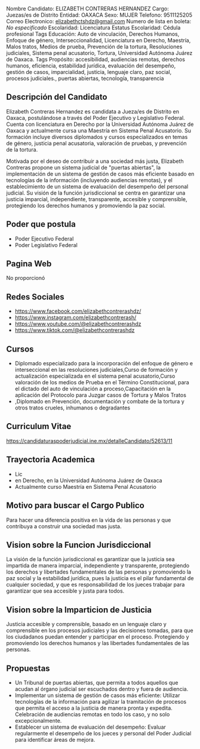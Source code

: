 Nombre Candidato: ELIZABETH CONTRERAS HERNANDEZ
Cargo: Juezas/es de Distrito
Entidad: OAXACA
Sexo: MUJER
Telefono: 9511125205
Correo Electronico: elizabethctshdz@gmail.com
Numero de lista en boleta: *No especificado*
Escolaridad: Licenciatura
Estatus Escolaridad: Cédula profesional
Tags Educación: Auto de vinculación, Derechos Humanos, Enfoque de género, Interseccionalidad, Licenciatura en Derecho, Maestría, Malos tratos, Medios de prueba, Prevención de la tortura, Resoluciones judiciales, Sistema penal acusatorio, Tortura, Universidad Autónoma Juárez de Oaxaca.
Tags Propósito: accesibilidad, audiencias remotas, derechos humanos, eficiencia, estabilidad jurídica, evaluación del desempeño, gestión de casos, imparcialidad, justicia, lenguaje claro, paz social, procesos judiciales., puertas abiertas, tecnología, transparencia


## Descripción del Candidato 

Elizabeth Contreras Hernandez es candidata a Jueza/es de Distrito en Oaxaca, postulándose a través del Poder Ejecutivo y Legislativo Federal. Cuenta con licenciatura en Derecho por la Universidad Autónoma Juárez de Oaxaca y actualmente cursa una Maestría en Sistema Penal Acusatorio. Su formación incluye diversos diplomados y cursos especializados en temas de género, justicia penal acusatoria, valoración de pruebas, y prevención de la tortura.

Motivada por el deseo de contribuir a una sociedad más justa, Elizabeth Contreras propone un sistema judicial de "puertas abiertas", la implementación de un sistema de gestión de casos más eficiente basado en tecnologías de la información (incluyendo audiencias remotas), y el establecimiento de un sistema de evaluación del desempeño del personal judicial. Su visión de la función jurisdiccional se centra en garantizar una justicia imparcial, independiente, transparente, accesible y comprensible, protegiendo los derechos humanos y promoviendo la paz social.


## Poder que postula

- Poder Ejecutivo Federal
- Poder Legislativo Federal


## Pagina Web

No proporcionó


## Redes Sociales

- https://www.facebook.com/elizabethcontrerashdz/
- https://www.instagram.com/elizabethcontrerash/
- https://www.youtube.com/@elizabethcontrerashdz
- https://www.tiktok.com/@elizabethcontrerashdz


## Cursos

- Diplomado especializado para la incorporación del enfoque de género e interseccional en las resoluciones judiciales,Curso de formación y actualización especializada en el sistema penal acusatorio,Curso valoración de los medios de Prueba en el Término Constitucional, para el dictado del auto de vinculación a proceso,Capacitación en la aplicación del Protocolo para Juzgar casos de Tortura y Malos Tratos
- ,Diplomado en Prevención, documentación y combate de la tortura y otros tratos crueles, inhumanos o degradantes


## Curriculum Vitae

https://candidaturaspoderjudicial.ine.mx/detalleCandidato/52613/11


## Trayectoria Academica

- Lic
- en Derecho, en la Universidad Autónoma Juárez de Oaxaca
- Actualmente curso Maestría en Sistema Penal Acusatorio


## Motivo para buscar el Cargo Publico

Para hacer una diferencia positiva en la vida de las personas y que contribuya a construir una sociedad mas justa.


## Vision sobre la Funcion Jurisdiccional

La visión de la función jurisdiccional es garantizar que la justicia sea impartida de manera imparcial, independiente y transparente, protegiendo los derechos y libertades fundamentales de las personas y promoviendo la paz social y la estabilidad jurídica, pues la justicia es el pilar fundamental de cualquier sociedad, y que es responsabilidad de los jueces trabajar para garantizar que sea accesible y justa para todos.


## Vision sobre la Imparticion de Justicia

Justicia accesible y comprensible, basado en un lenguaje claro y comprensible en los procesos judiciales y las decisiones tomadas, para que los ciudadanos puedan entender y participar en el proceso. Protegiendo y promoviendo los derechos humanos y las libertades fundamentales de las personas.


## Propuestas

- Un Tribunal de puertas abiertas, que permita a todos aquellos que acudan al órgano judicial ser escuchados dentro y fuera de audiencia.
- Implementar un sistema de gestión de casos más eficiente: Utilizar tecnologías de la información para agilizar la tramitación de procesos que permita el acceso a la justicia de manera pronta y expedita. Celebración de audiencias remotas en todo los caso, y no solo excepcionalmente.
- Establecer un sistema de evaluación del desempeño: Evaluar regularmente el desempeño de los jueces y personal del Poder Judicial para identificar áreas de mejora.

